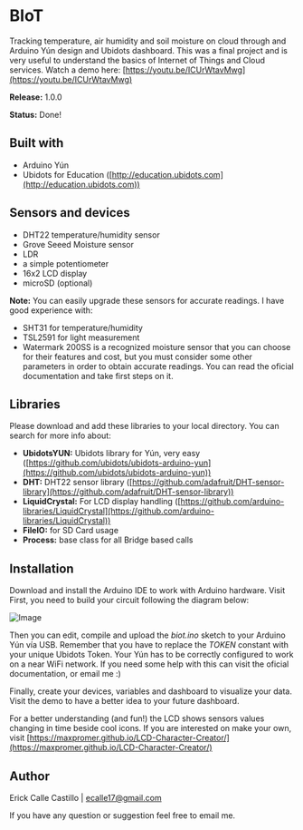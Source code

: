 # BIoT
Tracking temperature, air humidity and soil moisture on cloud through and Arduino Yún design and Ubidots dashboard. This was a final project and is very useful to understand the basics of Internet of Things and Cloud services. Watch a demo here: [https://youtu.be/ICUrWtavMwg](https://youtu.be/ICUrWtavMwg)

**Release:** 1.0.0

**Status:** Done!

## **Built with**
- Arduino Yún
- Ubidots for Education ([http://education.ubidots.com](http://education.ubidots.com))

## **Sensors and devices**
- DHT22 temperature/humidity sensor
- Grove Seeed Moisture sensor
- LDR
- a simple potentiometer
- 16x2 LCD display
- microSD (optional)

**Note:** You can easily upgrade these sensors for accurate readings. I have good experience with:
- SHT31 for temperature/humidity
- TSL2591 for light measurement
- Watermark 200SS is a recognized moisture sensor  that you can choose for their features and cost, but you must consider some other parameters in order to obtain accurate readings. You can read the oficial documentation and take first steps on it.

## **Libraries**
Please download and add these libraries to your local directory. You can search for more info about:
- **UbidotsYUN:** Ubidots library for Yún, very easy ([https://github.com/ubidots/ubidots-arduino-yun](https://github.com/ubidots/ubidots-arduino-yun))
- **DHT:** DHT22 sensor library ([https://github.com/adafruit/DHT-sensor-library](https://github.com/adafruit/DHT-sensor-library))
- **LiquidCrystal:** For LCD display handling ([https://github.com/arduino-libraries/LiquidCrystal](https://github.com/arduino-libraries/LiquidCrystal))
- **FileIO:** for SD Card usage
- **Process:** base class for all Bridge based calls

## **Installation**
Download and install the Arduino IDE to work with Arduino hardware. Visit 
First, you need to build your circuit following the diagram below:

![Image](https://drive.google.com/uc?export=view&id=1FKw46MOeLCnN28WIfQYvlIxZTrtu5kKt)

Then you can edit, compile and upload the *biot.ino* sketch to your Arduino Yún vía USB. Remember that you have to replace the *TOKEN* constant with your unique Ubidots Token. Your Yún has to be correctly configured to work on a near WiFi network. If you need some help with this can visit the oficial documentation, or email me :)

Finally, create your devices, variables and dashboard to visualize your data. Visit the demo to have a better idea to your future dashboard. 

For a better understanding (and fun!) the LCD shows sensors values changing in time beside cool icons. If you are interested on make your own, visit [https://maxpromer.github.io/LCD-Character-Creator/](https://maxpromer.github.io/LCD-Character-Creator/) 




## **Author**
Erick Calle Castillo | ecalle17@gmail.com

If you have any question or suggestion feel free to email me.


